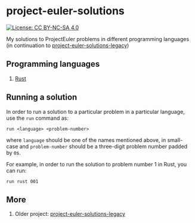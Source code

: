 # project-euler-solutions

[![License: CC BY-NC-SA 4.0](https://licensebuttons.net/l/by-nc-sa/4.0/80x15.png)](https://creativecommons.org/licenses/by-nc-sa/4.0)

My solutions to ProjectEuler problems in different programming languages
(in continuation to [project-euler-solutions-legacy](https://github.com/myTerminal/project-euler-solutions-legacy))

## Programming languages

1. [Rust](rust)

## Running a solution

In order to run a solution to a particular problem in a particular language, use the `run` command as:

    run <language> <problem-number>

where `language` should be one of the names mentioned above, in small-case and `problem-number` should be a three-digit problem number padded by `0`s.

For example, in order to run the solution to problem number 1 in Rust, you can run:

    run rust 001

## More

1. Older project: [project-euler-solutions-legacy](https://github.com/myTerminal/project-euler-solutions-legacy)
